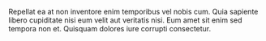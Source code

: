 Repellat ea at non inventore enim temporibus vel nobis cum. Quia sapiente libero cupiditate nisi eum velit aut veritatis nisi. Eum amet sit enim sed tempora non et. Quisquam dolores iure corrupti consectetur.